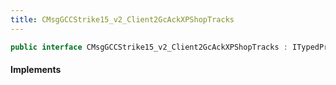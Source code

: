 ```yaml
---
title: CMsgGCCStrike15_v2_Client2GcAckXPShopTracks
---
```


```csharp
public interface CMsgGCCStrike15_v2_Client2GcAckXPShopTracks : ITypedProtobuf<CMsgGCCStrike15_v2_Client2GcAckXPShopTracks>, INativeHandle
```

#### Implements

